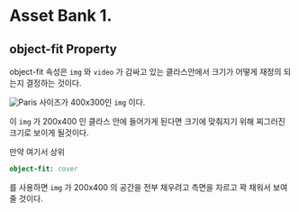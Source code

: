 # Asset Bank 1.

## object-fit Property

object-fit 속성은 `img` 와 `video` 가  감싸고 있는 클라스안에서 크기가 어떻게 재정의 되는지 결정하는 것이다.

![Paris](https://www.w3schools.com/css/paris.jpg)
사이즈가 400x300인 `img` 이다.

이 `img` 가 200x400 인 클라스 안에 들어가게 된다면 크기에 맞춰지기 위해 찌그러진 크기로 보이게 될것이다.

만약 여기서 상위 
```sass
object-fit: cover
```
를 사용하면 
`img` 가 200x400 의 공간을 전부 채우려고 측면을 자르고 꽉 채워서 보여줄 것이다.


